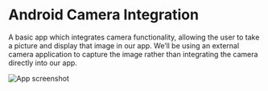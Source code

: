 # Android Camera Integration


A basic app which integrates camera functionality, allowing the user to take a picture and display that image in our app. We’ll be using an external camera application to capture the image rather than integrating the camera directly into our app. 

![App screenshot](https://i.imgur.com/gIS66QF.png)
